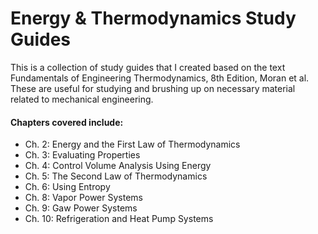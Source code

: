 # Energy & Thermodynamics Study Guides
This is a collection of study guides that I created based on the text Fundamentals of Engineering Thermodynamics, 8th Edition, Moran et al. These are useful for studying and brushing up on necessary material related to mechanical engineering.
#### Chapters covered include:

- Ch. 2: Energy and the First Law of Thermodynamics
- Ch. 3: Evaluating Properties
- Ch. 4: Control Volume Analysis Using Energy
- Ch. 5: The Second Law of Thermodynamics
- Ch. 6: Using Entropy
- Ch. 8: Vapor Power Systems
- Ch. 9: Gaw Power Systems
- Ch. 10: Refrigeration and Heat Pump Systems
